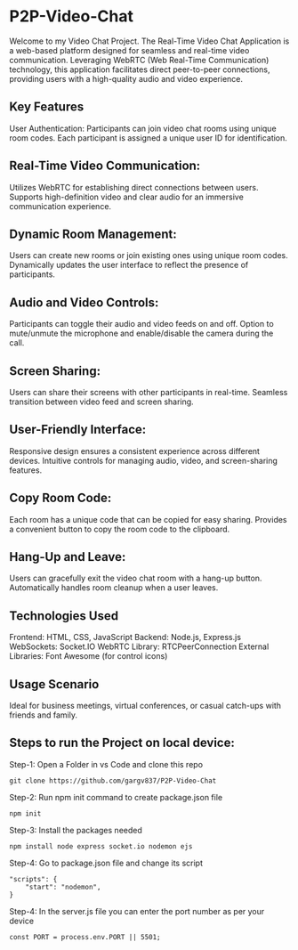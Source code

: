 # P2P-Video-Chat

Welcome to my Video Chat Project. The Real-Time Video Chat Application is a web-based platform designed for seamless and real-time video communication. Leveraging WebRTC (Web Real-Time Communication) technology, this application facilitates direct peer-to-peer connections, providing users with a high-quality audio and video experience.

## Key Features
User Authentication: Participants can join video chat rooms using unique room codes.
Each participant is assigned a unique user ID for identification.

## Real-Time Video Communication:
Utilizes WebRTC for establishing direct connections between users.
Supports high-definition video and clear audio for an immersive communication experience.

## Dynamic Room Management:
Users can create new rooms or join existing ones using unique room codes.
Dynamically updates the user interface to reflect the presence of participants.

## Audio and Video Controls:
Participants can toggle their audio and video feeds on and off.
Option to mute/unmute the microphone and enable/disable the camera during the call.

## Screen Sharing:
Users can share their screens with other participants in real-time.
Seamless transition between video feed and screen sharing.

## User-Friendly Interface:
Responsive design ensures a consistent experience across different devices.
Intuitive controls for managing audio, video, and screen-sharing features.

## Copy Room Code:
Each room has a unique code that can be copied for easy sharing.
Provides a convenient button to copy the room code to the clipboard.

## Hang-Up and Leave:
Users can gracefully exit the video chat room with a hang-up button.
Automatically handles room cleanup when a user leaves.

## Technologies Used
Frontend: HTML, CSS, JavaScript
Backend: Node.js, Express.js
WebSockets: Socket.IO
WebRTC Library: RTCPeerConnection
External Libraries: Font Awesome (for control icons)

## Usage Scenario
Ideal for business meetings, virtual conferences, or casual catch-ups with friends and family.

## Steps to run the Project on local device:

Step-1: Open a Folder in vs Code and clone this repo
```
git clone https://github.com/gargv837/P2P-Video-Chat
```

Step-2: Run npm init command to create package.json file
```
npm init
```

Step-3: Install the packages needed

```
npm install node express socket.io nodemon ejs
```

Step-4: Go to package.json file and change its script
```
"scripts": {
    "start": "nodemon",
}
```

Step-4: In the server.js file you can enter the port number as per your device
```
const PORT = process.env.PORT || 5501;
```

